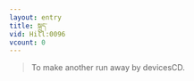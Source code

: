```yaml
---
layout: entry
title: སྐྲུད་
vid: Hill:0096
vcount: 0
---
```

> To make another run away by devicesCD\.


